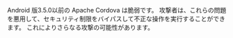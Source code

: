 
Android 版3.5.0以前の Apache Cordova は脆弱です。
攻撃者は、これらの問題を悪用して、セキュリティ制限をバイパスして不正な操作を実行することができます。 これによりさらなる攻撃の可能性があります。
